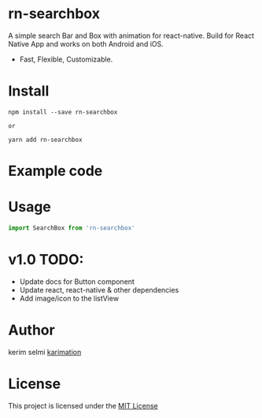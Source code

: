 
# rn-searchbox
A simple search Bar and Box with animation for react-native.
Build for React Native App and works on both Android and iOS.
* Fast, Flexible, Customizable.

# Install

```
npm install --save rn-searchbox

or

yarn add rn-searchbox

```

# Example code

# Usage

```jsx
import SearchBox from 'rn-searchbox'

```



# v1.0 TODO:
 *  Update docs for Button component
 *  Update react, react-native & other dependencies
 *  Add image/icon to the listView


# Author

kerim selmi <a href="http://www.karimation.com">karimation</a>

# License

This project is licensed under the  <a href="LICENSE">MIT License</a>
